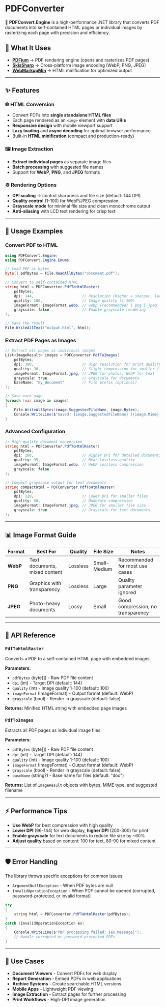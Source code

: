 # PDFConverter

🚀 **PDFConvert.Engine** is a high-performance .NET library that converts PDF documents into self-contained HTML pages or individual images by rasterizing each page with precision and efficiency.

## 🔧 What It Uses

- **[PDFium](https://pdfium.googlesource.com/pdfium/)** → PDF rendering engine (opens and rasterizes PDF pages)
- **[SkiaSharp](https://github.com/mono/SkiaSharp)** → Cross-platform image encoding (WebP, PNG, JPEG)
- **[WebMarkupMin](https://github.com/Taritsyn/WebMarkupMin)** → HTML minification for optimized output

---

## ✨ Features

### 🌐 HTML Conversion
- Convert PDFs into **single standalone HTML files**
- Each page rendered as an `<img>` element with **data URIs**
- **Responsive design** with mobile viewport support
- **Lazy loading** and **async decoding** for optimal browser performance
- Built-in **HTML minification** (compact and production-ready)

### 🖼️ Image Extraction
- **Extract individual pages** as separate image files
- **Batch processing** with suggested file names
- Support for **WebP**, **PNG**, and **JPEG** formats

### ⚙️ Rendering Options
- **DPI scaling** → control sharpness and file size (default: 144 DPI)
- **Quality control** (1–100) for WebP/JPEG compression
- **Grayscale mode** for minimal file size and clean monochrome output
- **Anti-aliasing** with LCD text rendering for crisp text

---

## 🚀 Usage Examples

### Convert PDF to HTML

```csharp
using PDFConvert.Engine;
using PDFConvert.Engine.Enums;

// Load PDF as bytes
byte[] pdfBytes = File.ReadAllBytes("document.pdf");

// Convert to self-contained HTML
string html = PDFConverter.PdfToHtmlRaster(
    pdfBytes,
    dpi: 144,                      // Resolution (higher = sharper, larger file)
    quality: 100,                  // Image quality (1-100)
    imageFormat: ImageFormat.webp, // webp (recommended) | png | jpeg
    grayscale: false               // Enable grayscale rendering
);

// Save the result
File.WriteAllText("output.html", html);
```

### Extract PDF Pages as Images

```csharp
// Extract all pages as individual images
List<ImageResult> images = PDFConverter.PdfToImages(
    pdfBytes,
    dpi: 300,                      // High resolution for print quality
    quality: 90,                   // Slight compression for smaller files
    imageFormat: ImageFormat.jpeg, // JPEG for photos, WebP for text
    grayscale: true,               // Grayscale for documents
    baseName: "my_document"        // File prefix (optional)
);

// Save each page
foreach (var image in images)
{
    File.WriteAllBytes(image.SuggestedFileName, image.Bytes);
    Console.WriteLine($"Saved: {image.SuggestedFileName} ({image.Mime})");
}
```

### Advanced Configuration

```csharp
// High-quality document conversion
string html = PDFConverter.PdfToHtmlRaster(
    pdfBytes,
    dpi: 200,                      // Higher DPI for detailed documents
    quality: 95,                   // Near-lossless quality
    imageFormat: ImageFormat.webp, // WebP lossless compression
    grayscale: false
);

// Compact grayscale output for text documents
string compactHtml = PDFConverter.PdfToHtmlRaster(
    pdfBytes,
    dpi: 120,                      // Lower DPI for smaller files
    quality: 80,                   // Moderate compression
    imageFormat: ImageFormat.jpeg, // JPEG for smaller file size
    grayscale: true                // Grayscale for text documents
);
```

---

## 📊 Image Format Guide

| Format | Best For | Quality | File Size | Notes |
|--------|----------|---------|-----------|-------|
| **WebP** | Text documents, mixed content | Lossless | Small-Medium | Recommended for most use cases |
| **PNG** | Graphics with transparency | Lossless | Large | Quality parameter ignored |
| **JPEG** | Photo-heavy documents | Lossy | Small | Good compression, no transparency |

---

## 🔧 API Reference

### `PdfToHtmlRaster`

Converts a PDF to a self-contained HTML page with embedded images.

**Parameters:**
- `pdfBytes` (byte[]) - Raw PDF file content
- `dpi` (int) - Target DPI (default: 144)
- `quality` (int) - Image quality 1-100 (default: 100)
- `imageFormat` (ImageFormat) - Output format (default: WebP)
- `grayscale` (bool) - Render in grayscale (default: false)

**Returns:** Minified HTML string with embedded page images

### `PdfToImages`

Extracts all PDF pages as individual image files.

**Parameters:**
- `pdfBytes` (byte[]) - Raw PDF file content
- `dpi` (int) - Target DPI (default: 144)
- `quality` (int) - Image quality 1-100 (default: 100)
- `imageFormat` (ImageFormat) - Output format (default: WebP)
- `grayscale` (bool) - Render in grayscale (default: false)
- `baseName` (string?) - Base name for files (default: "doc")

**Returns:** List of `ImageResult` objects with bytes, MIME type, and suggested filename

---

## ⚡ Performance Tips

- **Use WebP** for best compression with high quality
- **Lower DPI** (96-144) for web display, **higher DPI** (200-300) for print
- **Enable grayscale** for text documents to reduce file size by ~60%
- **Adjust quality** based on content: 100 for text, 80-90 for mixed content

---

## 🛡️ Error Handling

The library throws specific exceptions for common issues:

- `ArgumentNullException` - When PDF bytes are null
- `InvalidOperationException` - When PDF cannot be opened (corrupted, password-protected, or invalid format)

```csharp
try
{
    string html = PDFConverter.PdfToHtmlRaster(pdfBytes);
}
catch (InvalidOperationException ex)
{
    Console.WriteLine($"PDF processing failed: {ex.Message}");
    // Handle corrupted or password-protected PDFs
}
```

---

## 🎯 Use Cases

- **Document Viewers** - Convert PDFs for web display
- **Report Generation** - Embed PDFs in web applications
- **Archive Systems** - Create searchable HTML versions
- **Mobile Apps** - Lightweight PDF viewing
- **Image Extraction** - Extract pages for further processing
- **Print Workflows** - High-DPI image generation